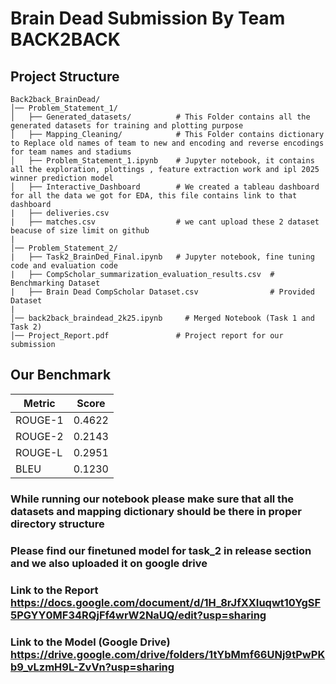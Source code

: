 # Brain Dead Submission By Team BACK2BACK

## Project Structure

```
Back2back_BrainDead/
│── Problem_Statement_1/             
│   ├── Generated_datasets/          # This Folder contains all the generated datasets for training and plotting purpose
│   ├── Mapping_Cleaning/            # This Folder contains dictionary to Replace old names of team to new and encoding and reverse encodings for team names and stadiums
│   ├── Problem_Statement_1.ipynb    # Jupyter notebook, it contains all the exploration, plottings , feature extraction work and ipl 2025 winner prediction model 
│   ├── Interactive_Dashboard        # We created a tableau dashboard for all the data we got for EDA, this file contains link to that dashboard
|   ├── deliveries.csv               
|   ├── matches.csv                  # we cant upload these 2 dataset beacuse of size limit on github
|
│── Problem_Statement_2/              
|   ├── Task2_BrainDed_Final.ipynb   # Jupyter notebook, fine tuning code and evaluation code
|   ├── CompScholar_summarization_evaluation_results.csv  # Benchmarking Dataset
|   ├── Brain Dead CompScholar Dataset.csv                # Provided Dataset
|
│── back2back_braindead_2k25.ipynb     # Merged Notebook (Task 1 and Task 2)
│── Project_Report.pdf               # Project report for our submission
```

## Our Benchmark
| Metric        | Score  |
|--------------|--------|
| ROUGE-1      | 0.4622 |
| ROUGE-2      | 0.2143 |
| ROUGE-L      | 0.2951 |
| BLEU         | 0.1230 |


### While running our notebook please make sure that all the datasets and mapping dictionary should be there in proper directory structure

### Please find our finetuned model for task_2 in release section and we also uploaded it on google drive 

### Link to the Report https://docs.google.com/document/d/1H_8rJfXXIuqwt10YgSF5PGYY0MF34RQjFf4wrW2NaUQ/edit?usp=sharing

### Link to the Model (Google Drive) https://drive.google.com/drive/folders/1tYbMmf66UNj9tPwPKb9_vLzmH9L-ZvVn?usp=sharing

